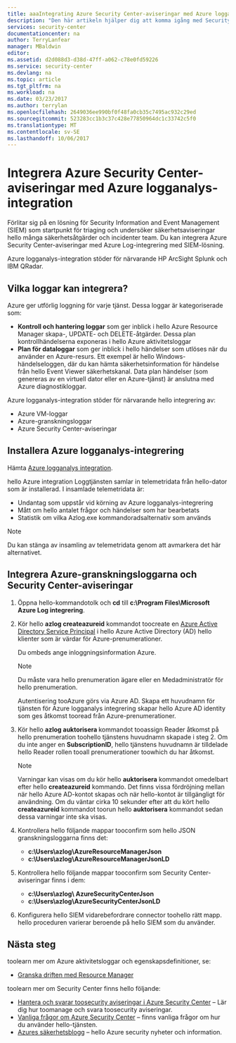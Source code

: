 ```yaml
---
title: aaaIntegrating Azure Security Center-aviseringar med Azure logga integration | Microsoft Docs
description: "Den här artikeln hjälper dig att komma igång med Security Center-aviseringar integrera med Azure logganalys-integration."
services: security-center
documentationcenter: na
author: TerryLanfear
manager: MBaldwin
editor: 
ms.assetid: d2d088d3-d38d-47ff-a062-c78e0fd59226
ms.service: security-center
ms.devlang: na
ms.topic: article
ms.tgt_pltfrm: na
ms.workload: na
ms.date: 03/23/2017
ms.author: terrylan
ms.openlocfilehash: 2649036ee990bf0f48fa0cb35c7495ac932c29ed
ms.sourcegitcommit: 523283cc1b3c37c428e77850964dc1c33742c5f0
ms.translationtype: MT
ms.contentlocale: sv-SE
ms.lasthandoff: 10/06/2017
---
```

# <a name="integrating-azure-security-center-alerts-with-azure-log-integration"></a>Integrera Azure Security Center-aviseringar med Azure logganalys-integration
Förlitar sig på en lösning för Security Information and Event Management (SIEM) som startpunkt för triaging och undersöker säkerhetsaviseringar hello många säkerhetsåtgärder och incidenter team. Du kan integrera Azure Security Center-aviseringar med Azure Log-integrering med SIEM-lösning.

Azure logganalys-integration stöder för närvarande HP ArcSight Splunk och IBM QRadar.

## <a name="what-logs-can-i-integrate"></a>Vilka loggar kan integrera?
Azure ger utförlig loggning för varje tjänst. Dessa loggar är kategoriserade som:

* **Kontroll och hantering loggar** som ger inblick i hello Azure Resource Manager skapa-, UPDATE- och DELETE-åtgärder. Dessa plan kontrollhändelserna exponeras i hello Azure aktivitetsloggar
* **Plan för dataloggar** som ger inblick i hello händelser som utlöses när du använder en Azure-resurs. Ett exempel är hello Windows-händelseloggen, där du kan hämta säkerhetsinformation för händelse från hello Event Viewer säkerhetskanal. Data plan händelser (som genereras av en virtuell dator eller en Azure-tjänst) är anslutna med Azure diagnostikloggar.

Azure logganalys-integration stöder för närvarande hello integrering av:

* Azure VM-loggar
* Azure-granskningsloggar
* Azure Security Center-aviseringar

## <a name="install-azure-log-integration"></a>Installera Azure logganalys-integrering
Hämta [Azure logganalys integration](https://www.microsoft.com/download/details.aspx?id=53324).

hello Azure integration Loggtjänsten samlar in telemetridata från hello-dator som är installerad.  I insamlade telemetridata är:

* Undantag som uppstår vid körning av Azure logganalys-integrering
* Mått om hello antalet frågor och händelser som har bearbetats
* Statistik om vilka Azlog.exe kommandoradsalternativ som används

> [!NOTE]
> Du kan stänga av insamling av telemetridata genom att avmarkera det här alternativet.
>
>

## <a name="integrate-azure-audit-logs-and-security-center-alerts"></a>Integrera Azure-granskningsloggarna och Security Center-aviseringar
1. Öppna hello-kommandotolk och **cd** till **c:\Program Files\Microsoft Azure Log integrering**.
2. Kör hello **azlog createazureid** kommandot toocreate en [Azure Active Directory Service Principal](../active-directory/active-directory-application-objects.md) i hello Azure Active Directory (AD) hello klienter som är värdar för Azure-prenumerationer.

    Du ombeds ange inloggningsinformation Azure.

   > [!NOTE]
   > Du måste vara hello prenumeration ägare eller en Medadministratör för hello prenumeration.
   >
   >

    Autentisering tooAzure görs via Azure AD.  Skapa ett huvudnamn för tjänsten för Azure logganalys integrering skapar hello Azure AD identity som ges åtkomst tooread från Azure-prenumerationer.
3. Kör hello **azlog auktorisera <SubscriptionID>**  kommandot tooassign Reader åtkomst på hello prenumeration toohello tjänstens huvudnamn skapade i steg 2. Om du inte anger en **SubscriptionID**, hello tjänstens huvudnamn är tilldelade hello Reader rollen tooall prenumerationer toowhich du har åtkomst.

   > [!NOTE]
   > Varningar kan visas om du kör hello **auktorisera** kommandot omedelbart efter hello **createazureid** kommando. Det finns vissa fördröjning mellan när hello Azure AD-kontot skapas och när hello-kontot är tillgängligt för användning. Om du väntar cirka 10 sekunder efter att du kört hello **createazureid** kommandot toorun hello **auktorisera** kommandot sedan dessa varningar inte ska visas.
   >
   >
4. Kontrollera hello följande mappar tooconfirm som hello JSON granskningsloggarna finns det:

   * **c:\Users\azlog\AzureResourceManagerJson**
   * **c:\Users\azlog\AzureResourceManagerJsonLD**
5. Kontrollera hello följande mappar tooconfirm som Security Center-aviseringar finns i dem:

   * **c:\Users\azlog\ AzureSecurityCenterJson**
   * **c:\Users\azlog\AzureSecurityCenterJsonLD**
6. Konfigurera hello SIEM vidarebefordrare connector toohello rätt mapp. hello proceduren varierar beroende på hello SIEM som du använder.

## <a name="next-steps"></a>Nästa steg
toolearn mer om Azure aktivitetsloggar och egenskapsdefinitioner, se:

* [Granska driften med Resource Manager](../azure-resource-manager/resource-group-audit.md)

toolearn mer om Security Center finns hello följande:

* [Hantera och svarar toosecurity aviseringar i Azure Security Center](security-center-managing-and-responding-alerts.md) – Lär dig hur toomanage och svara toosecurity aviseringar.
* [Vanliga frågor om Azure Security Center](security-center-faq.md) – finns vanliga frågor om hur du använder hello-tjänsten.
* [Azures säkerhetsblogg](http://blogs.msdn.com/b/azuresecurity/) – hello Azure security nyheter och information.
